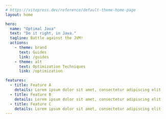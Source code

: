 ```yaml
---
# https://vitepress.dev/reference/default-theme-home-page
layout: home

hero:
  name: "Optimal Java"
  text: "Do it right, in Java."
  tagline: Battle against the JVM!
  actions:
    - theme: brand
      text: Guides
      link: /guides
    - theme: alt
      text: Optimization Techniques
      link: /optimization

features:
  - title: Feature A
    details: Lorem ipsum dolor sit amet, consectetur adipiscing elit
  - title: Feature B
    details: Lorem ipsum dolor sit amet, consectetur adipiscing elit
  - title: Feature C
    details: Lorem ipsum dolor sit amet, consectetur adipiscing elit
---
```


